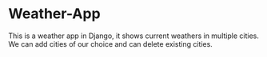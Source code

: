 # Weather-App
This is a weather app in Django, it shows current weathers in multiple cities. We can add cities of our choice and can delete existing cities.

